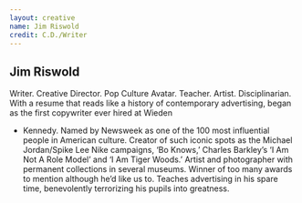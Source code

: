 ```yaml
---
layout: creative
name: Jim Riswold
credit: C.D./Writer
---
```


## Jim Riswold

Writer. Creative Director. Pop Culture Avatar. Teacher. Artist. Disciplinarian. With a resume that
reads like a history of contemporary advertising, began as the first copywriter ever hired at Wieden
+ Kennedy. Named by Newsweek as one of the 100 most influential people in American culture. Creator
of such iconic spots as the Michael Jordan/Spike Lee Nike campaigns, &lsquo;Bo Knows,&rsquo; Charles
Barkley&rsquo;s &lsquo;I Am Not A Role Model&rsquo; and &lsquo;I Am Tiger Woods.&rsquo; Artist and
photographer with permanent collections in several museums. Winner of too many awards to mention
although he&rsquo;d like us to. Teaches advertising in his spare time, benevolently terrorizing his
pupils into&nbsp;greatness.
